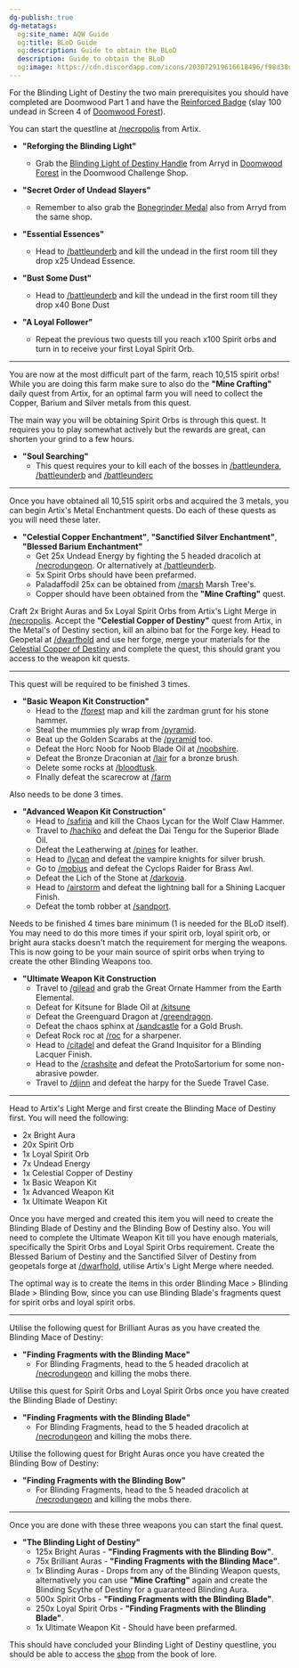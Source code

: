 ```yaml
---
dg-publish: true
dg-metatags:
  og:site_name: AQW Guide
  og:title: BLoD Guide
  og:description: Guide to obtain the BLoD
  description: Guide to obtain the BLoD
  og:image: https://cdn.discordapp.com/icons/203072919616618496/f98d38c50b06972678eaaa1aa2c0cedf.png
---
```

For the Blinding Light of Destiny the two main prerequisites you should have completed are Doomwood Part 1 and have the [Reinforced Badge](http://aqwwiki.wikidot.com/bolbadge:20) (slay 100 undead in Screen 4 of [Doomwood Forest](http://aqwwiki.wikidot.com/doomwood-forest)). 

You can start the questline at [/necropolis](http://aqwwiki.wikidot.com/necropolis) from Artix.

- **"Reforging the Blinding Light"**
	- Grab the [Blinding Light of Destiny Handle](http://aqwwiki.wikidot.com/blinding-light-of-destiny-handle) from Arryd in [Doomwood Forest](http://aqwwiki.wikidot.com/doomwood-forest) in the Doomwood Challenge Shop. 

- **"Secret Order of Undead Slayers"**
	- Remember to also grab the [Bonegrinder Medal](http://aqwwiki.wikidot.com/bonegrinder-medal) also from Arryd from the same shop.

- **"Essential Essences"**
	- Head to [/battleunderb](http://aqwwiki.wikidot.com/battle-under-b) and kill the undead in the first room till they drop x25 Undead Essence.

- **"Bust Some Dust"**
	- Head to [/battleunderb](http://aqwwiki.wikidot.com/battle-under-b) and kill the undead in the first room till they drop x40 Bone Dust

- **"A Loyal Follower"**
	- Repeat the previous two quests till you reach x100 Spirit orbs and turn in to receive your first Loyal Spirit Orb.

---

You are now at the most difficult part of the farm, reach 10,515 spirit orbs! While you are doing this farm make sure to also do the **"Mine Crafting"** daily quest from Artix, for an optimal farm you will need to collect the Copper, Barium and Silver metals from this quest. 

The main way you will be obtaining Spirit Orbs is through this quest. It requires you to play somewhat actively but the rewards are great, can shorten your grind to a few hours.
- **"Soul Searching"**
	- This quest requires your to kill each of the bosses in [/battleundera](http://aqwwiki.wikidot.com/battle-under), [/battleunderb](http://aqwwiki.wikidot.com/battle-under-b) and [/battleunderc](http://aqwwiki.wikidot.com/battle-under-c)

---

Once you have obtained all 10,515 spirit orbs and acquired the 3 metals, you can begin Artix's Metal Enchantment quests. Do each of these quests as you will need these later.
- **"Celestial Copper Enchantment"**, **"Sanctified Silver Enchantment"**, **"Blessed Barium Enchantment"**
	- Get 25x Undead Energy by fighting the 5 headed dracolich at [/necrodungeon](http://aqwwiki.wikidot.com/necropolis-dungeon). Or alternatively at [/battleunderb](http://aqwwiki.wikidot.com/battle-under-b).
	- 5x Spirit Orbs should have been prefarmed.
	- Paladaffodil 25x can be obtained from [/marsh](http://aqwwiki.wikidot.com/marsh) Marsh Tree's.
	- Copper should have been obtained from the **"Mine Crafting"** quest.

Craft 2x Bright Auras and 5x Loyal Spirit Orbs from Artix's Light Merge in [/necropolis](http://aqwwiki.wikidot.com/necropolis).
Accept the **"Celestial Copper of Destiny"** quest from Artix, in the Metal's of Destiny section, kill an albino bat for the Forge key.
Head to Geopetal at [/dwarfhold](http://aqwwiki.wikidot.com/dwarfhold-keep) and use her forge, merge your materials for the [Celestial Copper of Destiny](http://aqwwiki.wikidot.com/celestial-copper-of-destiny) and complete the quest, this should grant you access to the weapon kit quests.

---

This quest will be required to be finished 3 times.
- **"Basic Weapon Kit Construction"**
	- Head to the [/forest](http://aqwwiki.wikidot.com/forest) map and kill the zardman grunt for his stone hammer.
	- Steal the mummies ply wrap from [/pyramid](http://aqwwiki.wikidot.com/sek-duat-pyramids).
	- Beat up the Golden Scarabs at the [/pyramid](http://aqwwiki.wikidot.com/sek-duat-pyramids) too.
	- Defeat the Horc Noob for Noob Blade Oil at [/noobshire](http://aqwwiki.wikidot.com/noobshire).
	- Defeat the Bronze Draconian at [/lair](http://aqwwiki.wikidot.com/vasalkar-s-lair) for a bronze brush.
	- Delete some rocks at [/bloodtusk](http://aqwwiki.wikidot.com/bloodtusk-ravine).
	- FInally defeat the scarecrow at [/farm](http://aqwwiki.wikidot.com/farm)

Also needs to be done 3 times.
- **"Advanced Weapon Kit Construction**"
	- Head to [/safiria](http://aqwwiki.wikidot.com/safiria-s-castle-location) and kill the Chaos Lycan for the Wolf Claw Hammer.
	- Travel to [/hachiko](http://aqwwiki.wikidot.com/hachiko-hotel-location) and defeat the Dai Tengu for the Superior Blade Oil.
	- Defeat the Leatherwing at [/pines](http://aqwwiki.wikidot.com/pinewood-forest) for leather.
	- Head to [/lycan](http://aqwwiki.wikidot.com/lycan-ridge) and defeat the vampire knights for silver brush.
	- Go to [/mobius](http://aqwwiki.wikidot.com/mobius) and defeat the Cyclops Raider for Brass Awl.
	- Defeat the Lich of the Stone at [/darkovia](http://aqwwiki.wikidot.com/darkovia-forest).
	- Head to [/airstorm](http://aqwwiki.wikidot.com/air-storm) and defeat the lightning ball for a Shining Lacquer Finish.
	- Defeat the tomb robber at [/sandport](http://aqwwiki.wikidot.com/sandsea-port).

Needs to be finished 4 times bare minimum (1 is needed for the BLoD itself). You may need to do this more times if your spirit orb, loyal spirit orb, or bright aura stacks doesn't match the requirement for merging the weapons. This is now going to be your main source of spirit orbs when trying to create the other Blinding Weapons too.
- **"Ultimate Weapon Kit Construction**
	- Travel to [/gilead](http://aqwwiki.wikidot.com/ruins-of-great-gilead) and grab the Great Ornate Hammer from the Earth Elemental.
	- Defeat for Kitsune for Blade Oil at [/kitsune](http://aqwwiki.wikidot.com/kitsune-s-lair)
	- Defeat the Greenguard Dragon at [/greendragon](http://aqwwiki.wikidot.com/greenguard-dragon-s-lair).
	- Defeat the chaos sphinx at [/sandcastle](http://aqwwiki.wikidot.com/sand-castle) for a Gold Brush.
	- Defeat Rock roc at [/roc](http://aqwwiki.wikidot.com/rock-roc-location) for a sharpener.
	- Head to [/citadel](http://aqwwiki.wikidot.com/citadel) and defeat the Grand Inquisitor for a Blinding Lacquer Finish.
	- Head to the [/crashsite](http://aqwwiki.wikidot.com/dwakel-crash-site) and defeat the ProtoSartorium for some non-abrasive powder.
	- Travel to [/djinn](http://aqwwiki.wikidot.com/djinn) and defeat the harpy for the Suede Travel Case.

---

Head to Artix's Light Merge and first create the Blinding Mace of Destiny first. You will need the following:
- 2x Bright Aura
- 20x Spirit Orb
- 1x Loyal Spirit Orb
- 7x Undead Energy
- 1x Celestial Copper of Destiny
- 1x Basic Weapon Kit
- 1x Advanced Weapon Kit
- 1x Ultimate Weapon Kit

Once you have merged and created this item you will need to create the Blinding Blade of Destiny and the Blinding Bow of Destiny also. You will need to complete the Ultimate Weapon Kit till you have enough materials, specifically the Spirit Orbs and Loyal Spirit Orbs requirement. Create the Blessed Barium of Destiny and the Sanctified Silver of Destiny from geopetals forge at [/dwarfhold](http://aqwwiki.wikidot.com/dwarfhold-keep), utilise Artix's Light Merge where needed. 

The optimal way is to create the items in this order Blinding Mace > Blinding Blade > Blinding Bow, since you can use Blinding Blade's fragments quest for spirit orbs and loyal spirit orbs. 

---

Utilise the following quest for Brilliant Auras as you have created the Blinding Mace of Destiny:
- **"Finding Fragments with the Blinding Mace"**
	- For Blinding Fragments, head to the 5 headed dracolich at [/necrodungeon](http://aqwwiki.wikidot.com/necropolis-dungeon) and killing the mobs there.

Utilise this quest for Spirit Orbs and Loyal Spirit Orbs once you have created the Blinding Blade of Destiny:
- **"Finding Fragments with the Blinding Blade"**
	- For Blinding Fragments, head to the 5 headed dracolich at [/necrodungeon](http://aqwwiki.wikidot.com/necropolis-dungeon) and killing the mobs there.

Utilise the following quest for Bright Auras once you have created the Blinding Bow of Destiny:
- **"Finding Fragments with the Blinding Bow"**
	- For Blinding Fragments, head to the 5 headed dracolich at [/necrodungeon](http://aqwwiki.wikidot.com/necropolis-dungeon) and killing the mobs there.

---

Once you are done with these three weapons you can start the final quest.

- **"The Blinding Light of Destiny"**
	- 125x Bright Auras - **"Finding Fragments with the Blinding Bow"**.
	- 75x Brilliant Auras - **"Finding Fragments with the Blinding Mace"**.
	- 1x Blinding Auras - Drops from any of the Blinding Weapon quests, alternatively you can use **"Mine Crafting"** again and create the Blinding Scythe of Destiny for a guaranteed Blinding Aura.
	- 500x Spirit Orbs - **"Finding Fragments with the Blinding Blade"**.
	- 250x Loyal Spirit Orbs - **"Finding Fragments with the Blinding Blade"**.
	- 1x Ultimate Weapon Kit - Should have been prefarmed.

This should have concluded your Blinding Light of Destiny questline, you should be able to access the [shop](http://aqwwiki.wikidot.com/blinding-light-of-destiny-shop) from the book of lore. 


